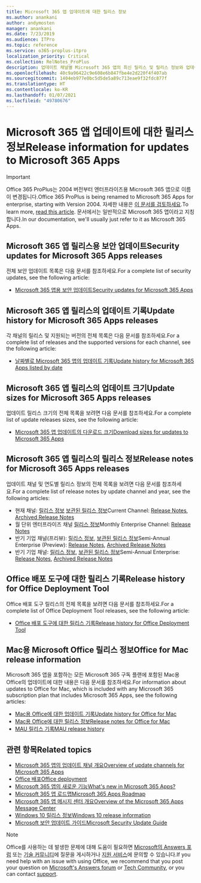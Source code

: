 ```yaml
---
title: Microsoft 365 앱 업데이트에 대한 릴리스 정보
ms.author: anankani
author: andymosten
manager: anankani
ms.date: 7/23/2019
ms.audience: ITPro
ms.topic: reference
ms.service: o365-proplus-itpro
localization_priority: Critical
ms.collection: RelNotes_ProPlus
description: 업데이트 채널별 Microsoft 365 앱의 최신 릴리스 및 릴리스 정보와 업데이트 기록에 대한 링크 목록을 IT 전문가에게 제공합니다.
ms.openlocfilehash: 40c9a96422c9e608e6b847fbe4e2d220f4f407ab
ms.sourcegitcommit: 1404eb977e0bc5d5de5a89c713eae9f32fdc877f
ms.translationtype: HT
ms.contentlocale: ko-KR
ms.lasthandoff: 01/07/2021
ms.locfileid: "49780676"
---
```

# <a name="release-information-for-updates-to-microsoft-365-apps"></a><span data-ttu-id="768d2-103">Microsoft 365 앱 업데이트에 대한 릴리스 정보</span><span class="sxs-lookup"><span data-stu-id="768d2-103">Release information for updates to Microsoft 365 Apps</span></span>


> [!IMPORTANT]
> <span data-ttu-id="768d2-104">Office 365 ProPlus는 2004 버전부터 엔터프라이즈용 Microsoft 365 앱으로 이름이 변경됩니다.</span><span class="sxs-lookup"><span data-stu-id="768d2-104">Office 365 ProPlus is being renamed to Microsoft 365 Apps for enterprise, starting with Version 2004.</span></span> <span data-ttu-id="768d2-105">자세한 내용은 [이 문서를 검토하세요](https://go.microsoft.com/fwlink/p/?linkid=2123420).</span><span class="sxs-lookup"><span data-stu-id="768d2-105">To learn more, [read this article](https://go.microsoft.com/fwlink/p/?linkid=2123420).</span></span> <span data-ttu-id="768d2-106">문서에서는 일반적으로 Microsoft 365 앱이라고 지칭합니다.</span><span class="sxs-lookup"><span data-stu-id="768d2-106">In our documentation, we'll usually just refer to it as Microsoft 365 Apps.</span></span>


## <a name="security-updates-for-microsoft-365-apps-releases"></a><span data-ttu-id="768d2-107">Microsoft 365 앱 릴리스용 보안 업데이트</span><span class="sxs-lookup"><span data-stu-id="768d2-107">Security updates for Microsoft 365 Apps releases</span></span>

<span data-ttu-id="768d2-108">전체 보안 업데이트 목록은 다음 문서를 참조하세요.</span><span class="sxs-lookup"><span data-stu-id="768d2-108">For a complete list of security updates, see the following article:</span></span>
 - [<span data-ttu-id="768d2-109">Microsoft 365 앱용 보안 업데이트</span><span class="sxs-lookup"><span data-stu-id="768d2-109">Security updates for Microsoft 365 Apps</span></span>](microsoft365-apps-security-updates.md)


## <a name="update-history-for-microsoft-365-apps-releases"></a><span data-ttu-id="768d2-110">Microsoft 365 앱 릴리스의 업데이트 기록</span><span class="sxs-lookup"><span data-stu-id="768d2-110">Update history for Microsoft 365 Apps releases</span></span>

<span data-ttu-id="768d2-111">각 채널의 릴리스 및 지원되는 버전의 전체 목록은 다음 문서를 참조하세요.</span><span class="sxs-lookup"><span data-stu-id="768d2-111">For a complete list of releases and the supported versions for each channel, see the following article:</span></span>

- [<span data-ttu-id="768d2-112">날짜별로 Microsoft 365 앱의 업데이트 기록</span><span class="sxs-lookup"><span data-stu-id="768d2-112">Update history for Microsoft 365 Apps listed by date</span></span>](update-history-microsoft365-apps-by-date.md)


 ## <a name="update-sizes-for-microsoft-365-apps-releases"></a><span data-ttu-id="768d2-113">Microsoft 365 앱 릴리스의 업데이트 크기</span><span class="sxs-lookup"><span data-stu-id="768d2-113">Update sizes for Microsoft 365 Apps releases</span></span>

<span data-ttu-id="768d2-114">업데이트 릴리스 크기의 전체 목록을 보려면 다음 문서를 참조하세요.</span><span class="sxs-lookup"><span data-stu-id="768d2-114">For a complete list of update releases sizes, see the following article:</span></span>
 - [<span data-ttu-id="768d2-115">Microsoft 365 앱 업데이트의 다운로드 크기</span><span class="sxs-lookup"><span data-stu-id="768d2-115">Download sizes for updates to Microsoft 365 Apps</span></span>](download-sizes-microsoft365-apps-updates.md)

## <a name="release-notes-for-microsoft-365-apps-releases"></a><span data-ttu-id="768d2-116">Microsoft 365 앱 릴리스의 릴리스 정보</span><span class="sxs-lookup"><span data-stu-id="768d2-116">Release notes for Microsoft 365 Apps releases</span></span>

<span data-ttu-id="768d2-117">업데이트 채널 및 연도별 릴리스 정보의 전체 목록을 보려면 다음 문서를 참조하세요.</span><span class="sxs-lookup"><span data-stu-id="768d2-117">For a complete list of release notes by update channel and year, see the following articles:</span></span>
 - <span data-ttu-id="768d2-118">현재 채널: [릴리스 정보](current-channel.md) [보관된 릴리스 정보](monthly-channel-archived.md)</span><span class="sxs-lookup"><span data-stu-id="768d2-118">Current Channel: [Release Notes](current-channel.md), [Archived Release Notes](monthly-channel-archived.md)</span></span>
 - <span data-ttu-id="768d2-119">월 단위 엔터프라이즈 채널 [릴리스 정보](monthly-enterprise-channel.md)</span><span class="sxs-lookup"><span data-stu-id="768d2-119">Monthly Enterprise Channel:  [Release Notes](monthly-enterprise-channel.md)</span></span>
 - <span data-ttu-id="768d2-120">반기 기업 채널(프리뷰): [릴리스 정보](semi-annual-enterprise-channel-preview.md), [보관된 릴리스 정보](semi-annual-enterprise-channel-preview-archived.md)</span><span class="sxs-lookup"><span data-stu-id="768d2-120">Semi-Annual Enterprise (Preview): [Release Notes](semi-annual-enterprise-channel-preview.md), [Archived Release Notes](semi-annual-enterprise-channel-preview-archived.md)</span></span>
 - <span data-ttu-id="768d2-121">반기 기업 채널: [릴리스 정보](semi-annual-enterprise-channel.md), [보관된 릴리스 정보](semi-annual-enterprise-channel-archived.md)</span><span class="sxs-lookup"><span data-stu-id="768d2-121">Semi-Annual Enterprise: [Release Notes](semi-annual-enterprise-channel.md), [Archived Release Notes](semi-annual-enterprise-channel-archived.md)</span></span>

 ## <a name="release-history-for-office-deployment-tool"></a><span data-ttu-id="768d2-122">Office 배포 도구에 대한 릴리스 기록</span><span class="sxs-lookup"><span data-stu-id="768d2-122">Release history for Office Deployment Tool</span></span>
 <span data-ttu-id="768d2-123">Office 배포 도구 릴리스의 전체 목록을 보려면 다음 문서를 참조하세요.</span><span class="sxs-lookup"><span data-stu-id="768d2-123">For a complete list of Office Deployment Tool releases, see the following article:</span></span>
 - [<span data-ttu-id="768d2-124">Office 배포 도구에 대한 릴리스 기록</span><span class="sxs-lookup"><span data-stu-id="768d2-124">Release history for Office Deployment Tool</span></span>](ODT-release-history.md)

## <a name="office-for-mac-release-information"></a><span data-ttu-id="768d2-125">Mac용 Microsoft Office 릴리스 정보</span><span class="sxs-lookup"><span data-stu-id="768d2-125">Office for Mac release information</span></span>

<span data-ttu-id="768d2-126">Microsoft 365 앱을 포함하는 모든 Microsoft 365 구독 플랜에 포함된 Mac용 Office의 업데이트에 대한 내용은 다음 문서를 참조하세요.</span><span class="sxs-lookup"><span data-stu-id="768d2-126">For information about updates to Office for Mac, which is included with any Microsoft 365 subscription plan that includes Microsoft 365 Apps, see the following articles:</span></span>
 - [<span data-ttu-id="768d2-127">Mac용 Office에 대한 업데이트 기록</span><span class="sxs-lookup"><span data-stu-id="768d2-127">Update history for Office for Mac</span></span>](update-history-office-for-mac.md)
 - [<span data-ttu-id="768d2-128">Mac용 Office에 대한 릴리스 정보</span><span class="sxs-lookup"><span data-stu-id="768d2-128">Release notes for Office for Mac</span></span>](release-notes-office-for-mac.md)
 - [<span data-ttu-id="768d2-129">MAU 릴리스 기록</span><span class="sxs-lookup"><span data-stu-id="768d2-129">MAU release history</span></span>](release-history-microsoft-autoupdate.md)


## <a name="related-topics"></a><span data-ttu-id="768d2-130">관련 항목</span><span class="sxs-lookup"><span data-stu-id="768d2-130">Related topics</span></span>

- [<span data-ttu-id="768d2-131">Microsoft 365 앱의 업데이트 채널 개요</span><span class="sxs-lookup"><span data-stu-id="768d2-131">Overview of update channels for Microsoft 365 Apps</span></span>](https://docs.microsoft.com/DeployOffice/overview-of-update-channels-for-office-365-proplus)
- [<span data-ttu-id="768d2-132">Office 배포</span><span class="sxs-lookup"><span data-stu-id="768d2-132">Office deployment</span></span>](https://docs.microsoft.com/deployoffice/)
- [<span data-ttu-id="768d2-133">Microsoft 365 앱의 새로운 기능</span><span class="sxs-lookup"><span data-stu-id="768d2-133">What's new in Microsoft 365 Apps?</span></span>](https://support.office.com/article/95c8d81d-08ba-42c1-914f-bca4603e1426)
- [<span data-ttu-id="768d2-134">Microsoft 365 앱 로드맵</span><span class="sxs-lookup"><span data-stu-id="768d2-134">Microsoft 365 Apps Roadmap</span></span>](https://products.office.com/business/office-365-roadmap)
- [<span data-ttu-id="768d2-135">Microsoft 365 앱 메시지 센터 개요</span><span class="sxs-lookup"><span data-stu-id="768d2-135">Overview of the Microsoft 365 Apps Message Center</span></span>](https://support.office.com/article/38fb3333-bfcc-4340-a37b-deda509c2093)
- [<span data-ttu-id="768d2-136">Windows 10 릴리스 정보</span><span class="sxs-lookup"><span data-stu-id="768d2-136">Windows 10 release information</span></span>](https://aka.ms/windows/releaseinfo)
- [<span data-ttu-id="768d2-137">Microsoft 보안 업데이트 가이드</span><span class="sxs-lookup"><span data-stu-id="768d2-137">Microsoft Security Update Guide</span></span>](https://portal.msrc.microsoft.com/)

> [!NOTE]
> <span data-ttu-id="768d2-138">Office를 사용하는 데 발생한 문제에 대해 도움이 필요하면 [Microsoft의 Answers 포럼](https://answers.microsoft.com/) 또는 [기술 커뮤니티](https://techcommunity.microsoft.com/)에 질문을 게시하거나 [지원 서비스](https://support.microsoft.com/contactus)에 문의할 수 있습니다.</span><span class="sxs-lookup"><span data-stu-id="768d2-138">If you need help with an issue with using Office, we recommend that you post your question on [Microsoft's Answers forum](https://answers.microsoft.com/) or [Tech Community](https://techcommunity.microsoft.com/), or you can contact [support](https://support.microsoft.com/contactus).</span></span>
